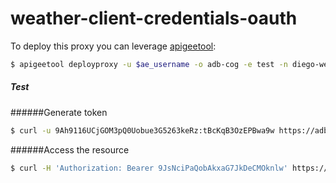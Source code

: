 weather-client-credentials-oauth
======

To deploy this proxy you can leverage [apigeetool](https://www.npmjs.com/package/apigeetool):

```bash
$ apigeetool deployproxy -u $ae_username -o adb-cog -e test -n diego-weather-client-credentials-oauth -d . -p $ae_password
```

##### Test


######Generate token
```bash
$ curl -u 9Ah9116UCjGOM3pQ0Uobue3G5263keRz:tBcKqB3OzEPBwa9w https://adb-cog-test.apigee.net/v1/diego-weatherapi-client-credentials-oauth/token\?grant_type\=client_credentials
```

######Access the resource
```bash
$ curl -H 'Authorization: Bearer 9JsNciPaQobAkxaG7JkDeCMOknlw' https://adb-cog-test.apigee.net/v1/diego-weatherapi-client-credentials-oauth/weather\?q\=select%20\*%20from%20weather.forecast%20where%20woeid%3D2504498\&format\=json -v
```